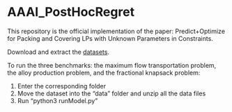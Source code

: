 # AAAI_PostHocRegret

This repository is the official implementation of the paper: Predict+Optimize for Packing and Covering LPs with Unknown Parameters in Constraints.

Download and extract the [datasets](https://mycuhk-my.sharepoint.com/:f:/g/personal/1155136882_link_cuhk_edu_hk/EgJYItx1D39HpDvhbljJWX0BuBvFUR00mhQTQGcmQdir3Q?e=ztWRGS).

To run the three benchmarks: the maximum flow transportation problem, the alloy production problem, and the fractional knapsack problem:
1. Enter the corresponding folder
2. Move the dataset into the “data” folder and unzip all the data files
3. Run “python3 runModel.py”
